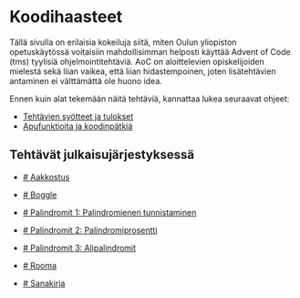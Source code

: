 <!-- Tämä on generoitu tiedosto, älä muokkaa tätä. -->
# Koodihaasteet

Tällä sivulla on erilaisia kokeiluja siitä, miten Oulun yliopiston opetuskäytössä voitaisiin mahdollisimman helposti käyttää Advent of Code (tms) tyylisiä ohjelmointitehtäviä. AoC on aloittelevien opiskelijoiden mielestä sekä liian vaikea, että liian hidastempoinen, joten lisätehtävien antaminen ei välttämättä ole huono idea.

Ennen kuin alat tekemään näitä tehtäviä, kannattaa lukea seuraavat ohjeet:

 - [Tehtävien syötteet ja tulokset](./arviointi.md)
 - [Apufunktioita ja koodinpätkiä](./tiedostonlukeminen.md)



## Tehtävät julkaisujärjestyksessä

<div class="grid cards" markdown>

-   [# Aakkostus](./haasteet/aakkostus.md)


-   [# Boggle](./haasteet/boggle.md)


-   [# Palindromit 1: Palindromienen tunnistaminen](./haasteet/palindromi.md)


-   [# Palindromit 2: Palindromiprosentti](./haasteet/palindromi2.md)


-   [# Palindromit 3: Alipalindromit](./haasteet/palindromi3.md)


-   [# Rooma](./haasteet/roomalaiset.md)


-   [# Sanakirja](./haasteet/sanakirja.md)


</div>
